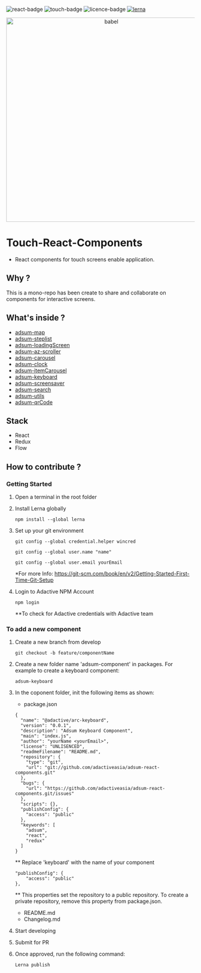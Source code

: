 ![react-badge](https://img.shields.io/badge/react-js-53c1de.svg?style=flat)
![touch-badge](https://img.shields.io/badge/for-touch--screen-ff69b4.svg?style=flat)
![licence-badge](https://img.shields.io/github/license/mashape/apistatus.svg?style=flat)
[![lerna](https://img.shields.io/badge/maintained%20with-lerna-cc00ff.svg)](https://lernajs.io/)

<p align="center">
  <a href="http://adactive.com">
    <img alt="babel" src="https://user-images.githubusercontent.com/6003532/41638658-21e38a0c-748d-11e8-93d2-8a3d1a4ee6a7.png" width="546">
  </a>
</p>

# Touch-React-Components
- React components for touch screens enable application.

## Why ?

This is a mono-repo has been create to share and collaborate on components for interactive screens.

## What's inside ?

 - [adsum-map](https://github.com/adactiveasia/adsum-react-components/tree/master/packages/adsum-map)
 - [adsum-steplist](https://github.com/adactiveasia/adsum-react-components/tree/master/packages/adsum-steplist)
 - [adsum-loadingScreen](https://github.com/adactiveasia/adsum-react-components/tree/master/packages/adsum-loadingScreen)
 - [adsum-az-scroller](https://github.com/adactiveasia/adsum-react-components/tree/master/packages/adsum-az-scroller)
 - [adsum-carousel](https://github.com/adactiveasia/adsum-react-components/tree/master/packages/adsum-carousel)
 - [adsum-clock](https://github.com/adactiveasia/adsum-react-components/tree/master/packages/adsum-clock)
 - [adsum-itemCarousel](https://github.com/adactiveasia/adsum-react-components/tree/master/packages/adsum-itemCarousel)
 - [adsum-keyboard](https://github.com/adactiveasia/adsum-react-components/tree/master/packages/adsum-keyboard)
 - [adsum-screensaver](https://github.com/adactiveasia/adsum-react-components/tree/master/packages/adsum-screensaver)
 - [adsum-search](https://github.com/adactiveasia/adsum-react-components/tree/master/packages/adsum-search)
 - [adsum-utils](https://github.com/adactiveasia/adsum-react-components/tree/master/packages/adsum-utils)
 - [adsum-qrCode](https://github.com/adactiveasia/adsum-react-components/tree/master/packages/adsum-qrCode)

## Stack

 - React
 - Redux
 - Flow

## How to contribute ?

### Getting Started

1. Open a terminal in the root folder

2. Install Lerna globally

    `npm install --global lerna`    

3. Set up your git environment

    `git config --global credential.helper wincred`

    `git config --global user.name "name"`

    `git config --global user.email yourEmail`

    *For more Info: https://git-scm.com/book/en/v2/Getting-Started-First-Time-Git-Setup

4. Login to Adactive NPM Account

    `npm login`

    **To check for Adactive credentials with Adactive team

### To add a new component
1. Create a new branch from develop

    `git checkout -b feature/componentName`

2. Create a new folder name 'adsum-component' in packages. For example to create a keyboard component:

    `adsum-keyboard`

3. In the coponent folder, init the following items as shown:

    - package.json
    ````
    {
      "name": "@adactive/arc-keyboard",
      "version": "0.0.1",
      "description": "Adsum Keyboard Component",
      "main": "index.js",
      "author": "yourName <yourEmail>",
      "license": "UNLISENCED",
      "readmeFilename": "README.md",
      "repository": {
        "type": "git",
        "url": "git://github.com/adactiveasia/adsum-react-components.git"
      },
      "bugs": {
        "url": "https://github.com/adactiveasia/adsum-react-components.git/issues"
      },
      "scripts": {},
      "publishConfig": {
        "access": "public"
      },
      "keywords": [
        "adsum",
        "react",
        "redux"
      ]
    }
    ````
    ** Replace 'keyboard' with the name of your component<br/>

    ````
    "publishConfig": {
        "access": "public"
    },
    ````
    ** This properties set the repository to a public repository. To create a private repository, remove this property from package.json.

    - README.md
    - Changelog.md

4. Start developing
5. Submit for PR
6. Once approved, run the following command:

    `Lerna publish`

